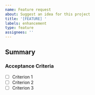 ```yaml
---
name: Feature request
about: Suggest an idea for this project
title: '[FEATURE] '
labels: enhancement
type: feature
assignees: ''
---
```


## Summary

<!-- Provide a brief description of the feature you want to request. -->

### Acceptance Criteria

<!-- List the criteria that must be met for this feature to be considered complete. -->

- [ ] Criterion 1
- [ ] Criterion 2
- [ ] Criterion 3

